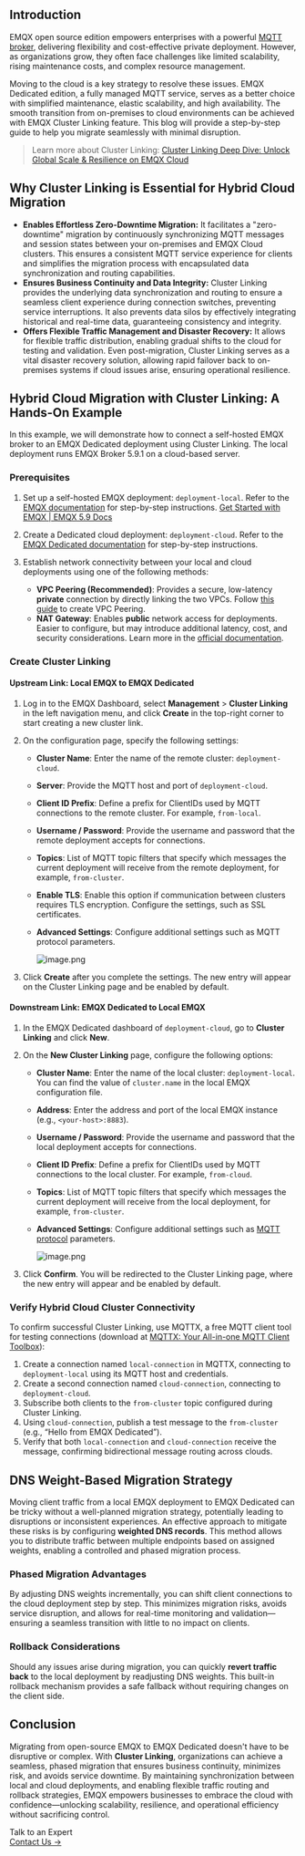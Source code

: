 ## Introduction

EMQX open source edition empowers enterprises with a powerful [MQTT broker](https://www.emqx.com/en/blog/the-ultimate-guide-to-mqtt-broker-comparison), delivering flexibility and cost-effective private deployment. However, as organizations grow, they often face challenges like limited scalability, rising maintenance costs, and complex resource management. 

Moving to the cloud is a key strategy to resolve these issues. EMQX Dedicated edition, a fully managed MQTT service, serves as a better choice with simplified maintenance, elastic scalability, and high availability. The smooth transition from on-premises to cloud environments can be achieved with EMQX Cluster Linking feature. This blog will provide a step-by-step guide to help you migrate seamlessly with minimal disruption.

> Learn more about Cluster Linking: [Cluster Linking Deep Dive: Unlock Global Scale & Resilience on EMQX Cloud](https://www.emqx.com/en/blog/cluster-linking-deep-dive)

## Why Cluster Linking is Essential for Hybrid Cloud Migration

- **Enables Effortless Zero-Downtime Migration:** It facilitates a "zero-downtime" migration by continuously synchronizing MQTT messages and session states between your on-premises and EMQX Cloud clusters. This ensures a consistent MQTT service experience for clients and simplifies the migration process with encapsulated data synchronization and routing capabilities.
- **Ensures Business Continuity and Data Integrity:** Cluster Linking provides the underlying data synchronization and routing to ensure a seamless client experience during connection switches, preventing service interruptions. It also prevents data silos by effectively integrating historical and real-time data, guaranteeing consistency and integrity.
- **Offers Flexible Traffic Management and Disaster Recovery:** It allows for flexible traffic distribution, enabling gradual shifts to the cloud for testing and validation. Even post-migration, Cluster Linking serves as a vital disaster recovery solution, allowing rapid failover back to on-premises systems if cloud issues arise, ensuring operational resilience.

## Hybrid Cloud Migration with Cluster Linking: A Hands-On Example

In this example, we will demonstrate how to connect a self-hosted EMQX broker to an EMQX Dedicated deployment using Cluster Linking. The local deployment runs EMQX Broker 5.9.1 on a cloud-based server.

### Prerequisites

1. Set up a self-hosted EMQX deployment: `deployment-local`. Refer to the [EMQX documentation](https://docs.emqx.com/en/emqx/v5.9/getting-started/getting-started.html) for step-by-step instructions. [Get Started with EMQX | EMQX 5.9 Docs](https://docs.emqx.com/en/emqx/v5.9/getting-started/getting-started.html) 

2. Create a Dedicated cloud deployment: `deployment-cloud`. Refer to the [EMQX Dedicated documentation](https://docs.emqx.com/en/cloud/latest/create/dedicated.html#create-a-dedicated-deployment) for step-by-step instructions.

3. Establish network connectivity between your local and cloud deployments using one of the following methods:
   - **VPC Peering (Recommended)**: Provides a secure, low-latency **private** connection by directly linking the two VPCs. Follow [this guide](https://docs.emqx.com/en/cloud/latest/deployments/vpc_peering.html) to create VPC Peering.
   - **NAT Gateway**: Enables **public** network access for deployments. Easier to configure, but may introduce additional latency, cost, and security considerations. Learn more in the [official documentation](https://docs.emqx.com/en/cloud/latest/vas/nat-gateway.html).

### Create Cluster Linking

#### Upstream Link: Local EMQX to EMQX Dedicated

1. Log in to the EMQX Dashboard, select **Management** > **Cluster Linking** in the left navigation menu, and click **Create** in the top-right corner to start creating a new cluster link.

2. On the configuration page, specify the following settings:

   - **Cluster Name**: Enter the name of the remote cluster: `deployment-cloud`.

   - **Server**: Provide the MQTT host and port of `deployment-cloud`.

   - **Client ID Prefix**: Define a prefix for ClientIDs used by MQTT connections to the remote cluster. For example, `from-local`.

   - **Username / Password**: Provide the username and password that the remote deployment accepts for connections.

   - **Topics**: List of MQTT topic filters that specify which messages the current deployment will receive from the remote deployment, for example, `from-cluster`.

   - **Enable TLS**: Enable this option if communication between clusters requires TLS encryption. Configure the settings, such as SSL certificates.

   - **Advanced Settings**: Configure additional settings such as MQTT protocol parameters.

     ![image.png](https://assets.emqx.com/images/a293b6e404f471ecae2a5d3f2b98d266.png)

3. Click **Create** after you complete the settings. The new entry will appear on the Cluster Linking page and be enabled by default. 

#### Downstream Link: EMQX Dedicated to Local EMQX

1. In the EMQX Dedicated dashboard of `deployment-cloud`, go to **Cluster Linking** and click **New**.

2. On the **New Cluster Linking** page, configure the following options:

   - **Cluster Name**: Enter the name of the local cluster: `deployment-local`. You can find the value of `cluster.name` in the local EMQX configuration file.

   - **Address**: Enter the address and port of the local EMQX instance (e.g., `<your-host>:8883`).

   - **Username / Password**: Provide the username and password that the local deployment accepts for connections.

   - **Client ID Prefix**: Define a prefix for ClientIDs used by MQTT connections to the local cluster. For example, `from-cloud`.

   - **Topics**: List of MQTT topic filters that specify which messages the current deployment will receive from the local deployment, for example, `from-cluster`.

   - **Advanced Settings**: Configure additional settings such as [MQTT protocol](https://www.emqx.com/en/blog/the-easiest-guide-to-getting-started-with-mqtt) parameters.

     ![image.png](https://assets.emqx.com/images/a9975e367b2b93a2fe15c1b1b6a574c7.png)

3. Click **Confirm**. You will be redirected to the Cluster Linking page, where the new entry will appear and be enabled by default.

### Verify Hybrid Cloud Cluster Connectivity

To confirm successful Cluster Linking, use MQTTX, a free MQTT client tool for testing connections (download at [MQTTX: Your All-in-one MQTT Client Toolbox](https://mqttx.app/)):

1. Create a connection named `local-connection` in MQTTX, connecting to `deployment-local` using its MQTT host and credentials.
2. Create a second connection named `cloud-connection`, connecting to `deployment-cloud`.
3. Subscribe both clients to the `from-cluster` topic configured during Cluster Linking.
4. Using `cloud-connection`, publish a test message to the `from-cluster` (e.g., “Hello from EMQX Dedicated”).
5. Verify that both `local-connection` and `cloud-connection` receive the message, confirming bidirectional message routing across clouds.

## DNS Weight-Based Migration Strategy

Moving client traffic from a local EMQX deployment to EMQX Dedicated can be tricky without a well-planned migration strategy, potentially leading to disruptions or inconsistent experiences. An effective approach to mitigate these risks is by configuring **weighted DNS records**. This method allows you to distribute traffic between multiple endpoints based on assigned weights, enabling a controlled and phased migration process.

### **Phased Migration Advantages**

By adjusting DNS weights incrementally, you can shift client connections to the cloud deployment step by step. This minimizes migration risks, avoids service disruption, and allows for real-time monitoring and validation—ensuring a seamless transition with little to no impact on clients.

### **Rollback Considerations**

Should any issues arise during migration, you can quickly **revert traffic back** to the local deployment by readjusting DNS weights. This built-in rollback mechanism provides a safe fallback without requiring changes on the client side.

## Conclusion

Migrating from open-source EMQX to EMQX Dedicated doesn't have to be disruptive or complex. With **Cluster Linking**, organizations can achieve a seamless, phased migration that ensures business continuity, minimizes risk, and avoids service downtime. By maintaining synchronization between local and cloud deployments, and enabling flexible traffic routing and rollback strategies, EMQX empowers businesses to embrace the cloud with confidence—unlocking scalability, resilience, and operational efficiency without sacrificing control.



<section class="promotion">
    <div>
        Talk to an Expert
    </div>
    <a href="https://www.emqx.com/en/contact?product=solutions" class="button is-gradient">Contact Us →</a>
</section>
